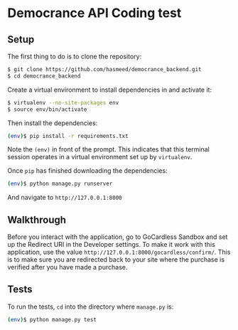# Democrance API Coding test


## Setup

The first thing to do is to clone the repository:

```sh
$ git clone https://github.com/hasmeed/democrance_backend.git
$ cd democrance_backend
```

Create a virtual environment to install dependencies in and activate it:

```sh
$ virtualenv --no-site-packages env
$ source env/bin/activate
```
Then install the dependencies:

```sh
(env)$ pip install -r requirements.txt
```
Note the `(env)` in front of the prompt. This indicates that this terminal
session operates in a virtual environment set up by `virtualenv`.

Once `pip` has finished downloading the dependencies:
```sh
(env)$ python manage.py runserver
```
And navigate to `http://127.0.0.1:8000`

## Walkthrough

Before you interact with the application, go to GoCardless Sandbox and set up
the Redirect URI in the Developer settings. To make it work with this
application, use the value `http://127.0.0.1:8000/gocardless/confirm/`. This is to
make sure you are redirected back to your site where the purchase is verified
after you have made a purchase.
## Tests

To run the tests, `cd` into the directory where `manage.py` is:
```sh
(env)$ python manage.py test 
```

